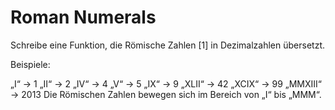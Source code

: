 # Roman Numerals

Schreibe eine Funktion, die Römische Zahlen [1] in Dezimalzahlen übersetzt.

Beispiele:

„I“ -> 1
„II“ -> 2
„IV“ -> 4
„V“ -> 5
„IX“ -> 9
„XLII“ -> 42
„XCIX“ -> 99
„MMXIII“ -> 2013
Die Römischen Zahlen bewegen sich im Bereich von „I“ bis „MMM“.

